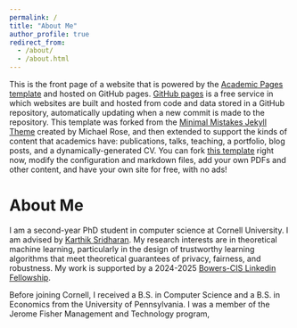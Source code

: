 ```yaml
---
permalink: /
title: "About Me"
author_profile: true
redirect_from: 
  - /about/
  - /about.html
---
```


This is the front page of a website that is powered by the [Academic Pages template](https://github.com/academicpages/academicpages.github.io) and hosted on GitHub pages. [GitHub pages](https://pages.github.com) is a free service in which websites are built and hosted from code and data stored in a GitHub repository, automatically updating when a new commit is made to the repository. This template was forked from the [Minimal Mistakes Jekyll Theme](https://mmistakes.github.io/minimal-mistakes/) created by Michael Rose, and then extended to support the kinds of content that academics have: publications, talks, teaching, a portfolio, blog posts, and a dynamically-generated CV. You can fork [this template](https://github.com/academicpages/academicpages.github.io) right now, modify the configuration and markdown files, add your own PDFs and other content, and have your own site for free, with no ads!

About Me
======
I am a second-year PhD student in computer science at Cornell University. I am advised by [Karthik Sridharan](https://www.cs.cornell.edu/~sridharan/). My research interests are in theoretical machine learning, particularly in the design of trustworthy learning algorithms that meet theoretical guarantees of privacy, fairness, and robustness. My work is supported by a 2024-2025 [Bowers-CIS Linkedin Fellowship](https://cis.cornell.edu/eight-scholars-awarded-cornell-bowers-cis-linkedin-grants).

Before joining Cornell, I received a B.S. in Computer Science and a B.S. in Economics from the University of Pennsylvania. I was a member of the Jerome Fisher Management and Technology program,
